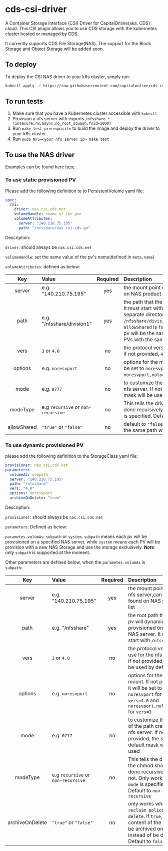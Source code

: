 # cds-csi-driver

A Container Storage Interface (CSI) Driver for CapitalOnline(aka. CDS) cloud. This CSI plugin allows you to use CDS storage with the kubernetes cluster hosted or managed by CDS.

It currently supports CDS File Storage(NAS).
The support for the Block Storage and Object Storage will be added soon.

## To deploy

To deploy the CSI NAS driver to your k8s cluster, simply run:
```bash
kubectl apply -f https://raw.githubusercontent.com/capitalonline/cds-csi-driver/master/deploy/nas/deploy.yaml
```

## To run tests

1. Make sure that you have a Kubernetes cluster accessible with `kubectl`
2. Provision a nfs server with exports `/nfsshare *(insecure,rw,async,no_root_squash,fsid=1000)`
3. Run `make test-prerequisite` to build the image and deploy the driver to your k8s cluster
4. Run `sudo NFS=<your nfs server ip> make test`

## To use the NAS driver
Examples can be found here [here](!https://github.com/capitalonline/cds-csi-driver/tree/master/example/nas)
### To use static provisioned PV
Please add the following definition to to PersistentVolume yaml file:
```yaml
spec:
  csi:
    driver: nas.csi.cds.net
    volumeHandle: <name of the pv>
    volumeAttributes:
      server: "140.210.75.195"
      path: "/nfsshare/nas-csi-cds-pv"
```
Description:

`driver`: should always be `nas.csi.cds.net`

`volumeHandle`: set the same value of the pv's name(defined in `meta.name`)

`volumeAttributes`: defined as below:

|Key|Value|Required|Description|
|:----:|:-----------|:---:|:----|
|server|e.g. "140.210.75.195"|yes|the mount point of the nfs server,can be found on NAS product list|
|path|e.g. "/nfsshare/division1"|yes|the path that the pv will use on the nfs server. It must start with `/nfsshare`. Each pv will use a separate directory(e.g `/nfsshare/division1/volumeHandleValue"`when `allowShared` is `false`. Otherwsise, the path of pv will be the same to `path`, which means all PVs with the same path will share data|
|vers|`3` or `4.0`|no| the protocol version to use for the nfs mount. if not provided, `4.0` will be used by default
|options|e.g. `noresvport`|no| options for the nfs mount. If not provided it will be set to `noresvport` for `vers=4.0` and `noresvport,nolock,tcp` for `vers=3`|
|mode|e.g. `0777`|no| to customize the mode of the path created on nfs server. If not provided, the server's default mask will be used|
|modeType|e.g `recursive` or `non-recursive`|no| This tells the driver if the chmod should be done recursively or not. Only works when `mode` is specified. Default to `non-recursive`|
|allowShared| `"true"` or `"false"`|no | default to `"false`. If set, the data of all PVs with the same path will be shared|

### To use dynamic provisioned PV
please add the following definition to the StorageClass yaml file:
```yaml
provisioner: nas.csi.cds.net
parameters:
  volumeAs: subpath
  server: "140.210.75.195"
  path: "/nfsshare"
  vers: "4.0"
  options: noresvport
  archiveOnDelete: "true"
```
Description:

`provisioner`: should always be `nas.csi.cds.net`

`parameters`: Defined as below:

`parametes.volumAs`: `subpath` or `system`. `subpath` means each pv will be provisioned on a specified NAS server, while `system` means each PV will be provision with a new NAS Storage and use the storage exclusively.
***Note***: only `subpath` is supported at the moment.

Other parameters are defined below, when the `parametes.volumAs` is `subpath`:

|Key|Value|Required|Description|
|:----:|:-----------|:---:|:----|
|server|e.g. "140.210.75.195"|yes|the mount point of the nfs server,can be found on NAS product list|
|path|e.g. "/nfsshare"|yes|the root path that the pv will dynamically provisioned on the NAS server. It must start with `/nfsshare`. |
|vers|`3` or `4.0`|no| the protocol version to use for the nfs mount. if not provided, `4.0` will be used by default
|options|e.g. `noresvport`|no| options for the nfs mount. If not provided it will be set to `noresvport` for `vers=4.0` and `noresvport,nolock,tcp` for `vers=3`|
|mode|e.g. `0777`|no| to customize the mode of the path created on nfs server. If not provided, the server's default mask will be used
|modeType|e.g `recursive` or `non-recursive`|no| This tells the driver if the chmod should be done recursively or not. Only works when `mode` is specified. Default to `non-recursive`
|archiveOnDelete|`"true"` or `"false"`|no| only works when the `reclaim police` is `delete`. if `true`, the content of the pv will be archived on nfs instead of be deleted. Default to `false`|
